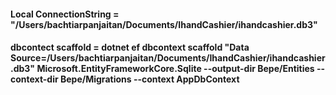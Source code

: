 ﻿#### Local ConnectionString = "/Users/bachtiarpanjaitan/Documents/IhandCashier/ihandcashier.db3"
#### dbcontect scaffold = dotnet ef dbcontext scaffold "Data Source=/Users/bachtiarpanjaitan/Documents/IhandCashier/ihandcashier.db3" Microsoft.EntityFrameworkCore.Sqlite --output-dir Bepe/Entities --context-dir Bepe/Migrations --context AppDbContext